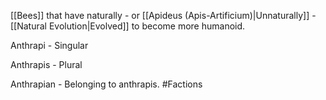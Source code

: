 [[Bees]] that have naturally - or [[Apideus (Apis-Artificium)|Unnaturally]] - [[Natural Evolution|Evolved]] to become more humanoid.

Anthrapi - Singular

Anthrapis - Plural

Anthrapian - Belonging to anthrapis.
#Factions 